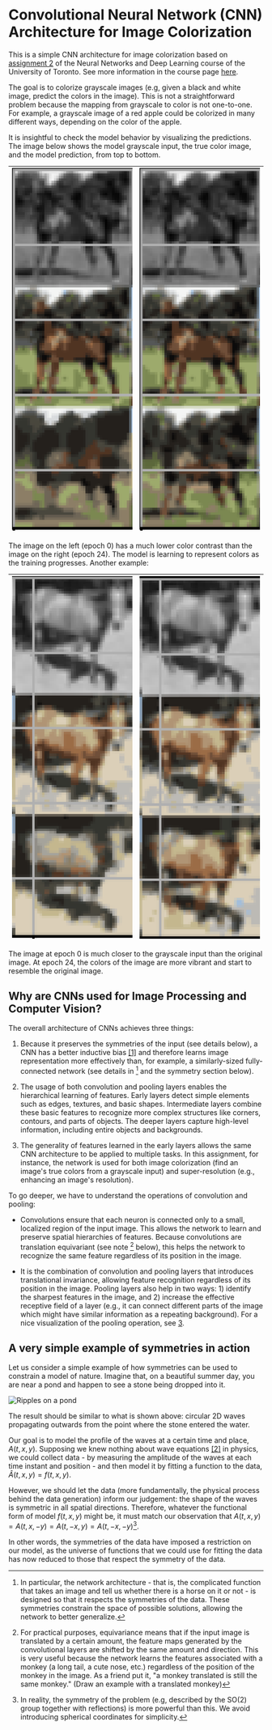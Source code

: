 # Convolutional Neural Network (CNN) Architecture for Image Colorization

This is a simple CNN architecture for image colorization based on [assignment 2](http://www.cs.toronto.edu/~rgrosse/courses/csc421_2019/assignments/assignment2.pdf) of the Neural Networks and Deep Learning course of the University of Toronto. See more information in the course page [here](http://www.cs.toronto.edu/~rgrosse/courses/csc421_2019/).

The goal is to colorize grayscale images (e.g, given a black and white image, predict the colors in the image). This is not a straightforward problem because the mapping from grayscale to color is not one-to-one. For example, a grayscale image of a red apple could be colorized in many different ways, depending on the color of the apple.

It is insightful to check the model behavior by visualizing the predictions. The image below shows the model grayscale input, the true color image, and the model prediction, from top to bottom.

| ![Model Prediction at Epoch 0](examples/unet-0-ex1.png) | ![Model Prediction at Epoch 24](examples/unet-24-ex1.png) |
|:---------------------------------------------------------------:|:---------------------------------------------------------------:|

The image on the left (epoch 0) has a much lower color contrast than the image on the right (epoch 24). The model is learning to represent colors as the training progresses. Another example:

| ![Model Prediction at Epoch 0](examples/unet-0-ex2.png) | ![Model Prediction at Epoch 24](examples/unet-24-ex2.png) |
|:---------------------------------------------------------------:|:---------------------------------------------------------------:|

The image at epoch 0 is much closer to the grayscale input than the original image. At epoch 24, the colors of the image are more vibrant and start to resemble the original image.

## Why are CNNs used for Image Processing and Computer Vision?

The overall architecture of CNNs achieves three things:

1. Because it preserves the symmetries of the input (see details below), a CNN has a better inductive bias [[1]](https://en.wikipedia.org/wiki/Inductive_bias) and therefore learns image representation more effectively than, for example, a similarly-sized fully-connected network (see details in [^1] and the symmetry section below).

2. The usage of both convolution and pooling layers enables the hierarchical learning of features. Early layers detect simple elements such as edges, textures, and basic shapes.
Intermediate layers combine these basic features to recognize more complex structures like corners, contours, and parts of objects.
The deeper layers capture high-level information, including entire objects and backgrounds.

3. The generality of features learned in the early layers allows the same CNN architecture to be applied to multiple tasks.
In this assignment, for instance, the network is used for both image colorization (find an image's true colors from a grayscale input) and super-resolution (e.g., enhancing an image's resolution).

To go deeper, we have to understand the operations of convolution and pooling:

- Convolutions ensure that each neuron is connected only to a small, localized region of the input image. This allows the network to learn and preserve spatial hierarchies of features. Because convolutions are translation equivariant (see note [^2] below), this helps the network to recognize the same feature regardless of its position in the image.
<!---
TODO: Not very well written. Improve the explanation of why convolutions are useful. Ask Marvin for feedback
-->
- It is the combination of convolution and pooling layers that introduces translational invariance, allowing feature recognition regardless of its position in the image. Pooling layers also help in two ways: 1) identify the sharpest features in the image, and 2) increase the effective receptive field of a layer (e.g., it can connect different parts of the image which might have similar information as a repeating background). For a nice visualization of the pooling operation, see [3](https://www.youtube.com/watch?v=KKmCnwGzSv8).

## A very simple example of symmetries in action

Let us consider a simple example of how symmetries can be used to constrain a model of nature. Imagine that, on a beautiful summer day, you are near a pond and happen to see a stone being dropped into it.

![Ripples on a pond](examples/Ripples_on_a_pond.gif)

The result should be similar to what is shown above: circular 2D waves propagating outwards from the point where the stone entered the water.

Our goal is to model the profile of the waves at a certain time and place, $A(t,x,y)$. Supposing we knew nothing about wave equations [[2]](https://en.wikipedia.org/wiki/Wave_equation) in physics, we could collect data - by measuring the amplitude of the waves at each time instant and position - and then model it by fitting a function to the data, $\hat{A}(t, x, y) = f(t, x, y)$.

However, we should let the data (more fundamentally, the physical process behind the data generation) inform our judgement: the shape of the waves is symmetric in all spatial directions. Therefore, whatever the functional form of model $f(t, x, y)$ might be, it must match our observation that $A(t, x, y)= A(t, x , -y) = A(t, -x , y) = A(t, -x , -y)$[^3].

In other words, the symmetries of the data have imposed a restriction on our model, as the universe of functions that we could use for fitting the data has now reduced to those that respect the symmetry of the data.
<!---
TODO: Connect this to Neural Networks as being the same principle in action
- Show that the number of functions that respect the symmetry is necessarily smaller than the number of functions that do not.
As a simple example, consider a polynomial expansion of A and show that, using the constraints above to generate a system of linear equations, that all the odd terms must be zero.
-->

[^1]: In particular, the network architecture - that is, the complicated function that takes an image and tell us whether there is a horse on it or not - is designed so that it respects the symmetries of the data. These symmetries constrain the space of possible solutions, allowing the network to better generalize.

[^2]: For practical purposes, equivariance means that if the input image is translated by a certain amount, the feature maps generated by the convolutional layers are shifted by the same amount and direction. This is very useful because the network learns the features associated with a monkey (a long tail, a cute nose, etc.) regardless of the position of the monkey in the image. As a friend put it, "a monkey translated is still the same monkey." (Draw an example with a translated monkey)

[^3]: In reality, the symmetry of the problem (e.g, described by the SO(2) group together with reflections) is more powerful than this. We avoid introducing spherical coordinates for simplicity.
